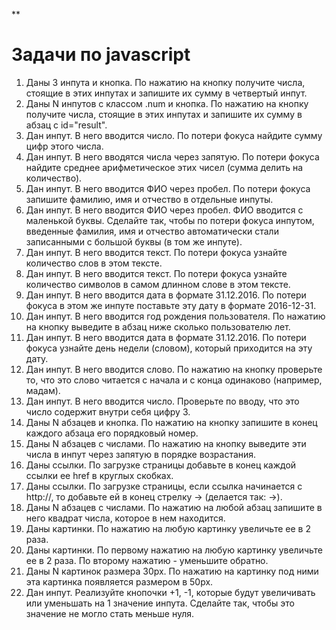 **

# Задачи по javascript

1. Даны 3 инпута и кнопка. По нажатию на кнопку получите числа, стоящие
  в этих инпутах и запишите их сумму в четвертый инпут.
2. Даны N инпутов с классом .num и кнопка. По нажатию на кнопку получите числа, стоящие в этих инпутах и запишите их сумму в абзац с id="result".
3. Дан инпут. В него вводится число. По потери фокуса найдите сумму цифр этого числа.
4. Дан инпут. В него вводятся числа через запятую. По потери фокуса найдите среднее арифметическое этих чисел (сумма делить на  количество).
5. Дан инпут. В него вводится ФИО через пробел. По потери фокуса запишите фамилию, имя и отчество в отдельные инпуты.
6. Дан инпут. В него вводится ФИО через пробел. ФИО вводится с маленькой буквы. Сделайте так, чтобы по потери фокуса инпутом, введенные фамилия, имя и отчество автоматически стали записанными с большой буквы (в том же инпуте).
7. Дан инпут. В него вводится текст. По потери фокуса узнайте количество слов в этом тексте.
8. Дан инпут. В него вводится текст. По потери фокуса узнайте количество символов в самом длинном слове в этом тексте.
9. Дан инпут. В него вводится дата в формате 31.12.2016. По потери фокуса в этом же инпуте поставьте эту дату в формате 2016-12-31.
10. Дан инпут. В него вводится год рождения пользователя. По нажатию на кнопку выведите в абзац ниже сколько пользователю лет.
11. Дан инпут. В него вводится дата в формате 31.12.2016. По потери фокуса узнайте день недели (словом), который приходится на эту дату.
12. Дан инпут. В него вводится слово. По нажатию на кнопку проверьте то, что это слово читается с начала и с конца одинаково (например, мадам).
13. Дан инпут. В него вводится число. Проверьте по вводу, что это число содержит внутри себя цифру 3.
14. Даны N абзацев и кнопка. По нажатию на кнопку запишите в конец каждого абзаца его порядковый номер.
15. Даны N абзацев с числами. По нажатию на кнопку выведите эти числа в инпут через запятую в порядке возрастания.
16. Даны ссылки. По загрузке страницы добавьте в конец каждой ссылки ее href в круглых скобках.
17. Даны ссылки. По загрузке страницы, если ссылка начинается с http://, то добавьте ей в конец стрелку → (делается так: &rarr;).
18. Даны N абзацев с числами. По нажатию на любой абзац запишите в него квадрат числа, которое в нем находится.
19. Даны картинки. По нажатию на любую картинку увеличьте ее в 2 раза.
20. Даны картинки. По первому нажатию на любую картинку увеличьте ее в 2 раза. По второму нажатию - уменьшите обратно.
21. Даны N картинок размера 30px. По нажатию на картинку под ними эта картинка появляется размером в 50px.
22. Дан инпут. Реализуйте кнопочки +1, -1, которые будут увеличивать или уменьшать на 1 значение инпута. Сделайте так, чтобы это значение не могло стать меньше нуля.
